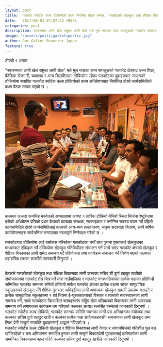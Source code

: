 ```yaml
---
layout: post
title:  गलकोट स्पोर्टस कल्ब टोकियोको प्रथम नियमित बैठक सम्पन्न, गलकोटको खेलकुद तथा शैक्षिक बिकासका लागी गलकोट समन्वय समिती निमार्ण  
date:   2017-08-01 07:07:42 +0545
categories: post
description: स्वास्थ्यका लागी खेल राष्ट्रका लागी खेल भन्ने मुल नाराका साथ बागलुङको गलकोट क्षेत्रबाट उच्च शिक्षा, बैदेशिक रोजगारी, ब्यवशाय र अन्य शिलशिलामा टोकियोमा रहेका गलकोटका युवाहरुबाट .. Galkot Sports Club Tokyo Japan, Galkot Municipality, Galkot FM
image: "/assets/posts/galkotsportsc.jpg"
author: Our Galkot Reporter Japan
feature: true
---
```


टोक्यो १ अगष्ट 

"स्वास्थ्यका लागी खेल राष्ट्रका लागी खेल" भन्ने मुल नाराका साथ बागलुङको गलकोट क्षेत्रबाट उच्च शिक्षा, बैदेशिक रोजगारी, ब्यवशाय र अन्य शिलशिलामा टोकियोमा रहेका गलकोटका युवाहरुबाट जापानको टोकियोमा स्थापित गलकोट स्पोर्टस कल्ब टोकियोको प्रथम अधिबेशनबाट निर्वाचित दोस्रो कार्यसमितीको प्रथम बैठक सम्पन्न भएको छ । <br>

<img src="/assets/posts/galkotsportsc.jpg" alt="Galkot Sports Club Tokyo japan"><br>


कल्बका अध्यक्ष रत्नसिह बस्नेतको अघ्यक्षतामा अगष्ट १ तारिक टोकियो मेजिरो स्थित सिर्जना रेष्टुरेन्टमा बसेको अधिबेशन पछिको प्रथम बैठकले कल्बका संरक्षक, सल्लाहकार र मनोनित सदस्य चयन गर्दै पहिलो कार्यसमितिले दोस्रो कार्यसमितिलाई कल्बको आय-ब्यय हस्तान्तरण, सकृय सदस्यता बितरण, साथै बार्षिक कार्ययोजनाहरु सार्वजनिक लगाएतका महत्वपुर्ण निर्णयहरु गरेको छ । 
<br>

गलकोटबाट टोकियोमा आई बसोबास गरिरहेका गलकोटका नयाँ तथा पुराना पुस्तालाई खेलकुदका माध्यमबाट एकिकृत गर्दै टोकियोमा खेलकुद गतिबिधीहरु संचालन गर्ने साथै समग्र गलकोट क्षेत्रको खेलकुद र शैक्षिक बिकासका लागी समेत समन्वय गर्दै परियोजना तथा कार्यक्रम संचालन गर्ने निर्णय भएको कल्बका महासचिब लक्ष्मण कार्कीले जानकारी दिनुभयो । 

<br>
बैठकले गलकोटको खेलकुद तथा शैक्षिक बिकासका लागी कल्बका सचिब श्री दुर्गा बहादुर खत्रीको संयोजकत्वमा गलकोट क्षेत्र भित्र पर्ने तारा गाउँपालिका र गलकोट नगरपालिकाका प्रत्येक वडाका प्रतिनिधी सम्मिलित गलकोट समन्वय समिती टोकियो मार्फत गलकोट क्षेत्रका प्रत्येक वडामा रहेका सामुदायिक स्कुलहरुको खेलकुद सँगै शैक्षिक गुणस्तर अभिबृद्वीका लागी आवस्यक खेलकुद सामग्री उपलब्ध गराउने र प्रत्येक सामुदायिक स्कुलहरुमा १ बर्ष भित्रमा ई-पुस्तकालयको बिस्तार र त्यसको ब्यवस्थापनका लागी समन्वय गर्ने, साथै गलकोटमा क्रियाशिल क्लबहरुसंग राष्ट्रिय खेल भलिबलको बिकासका लागी आवस्यक समन्वय गर्ने लगायतका कार्यक्रम तय गरिएको कल्बका अध्यक्ष रत्नसिंह बस्नेतले जानकारी दिनुभयो । गलकोट स्पोर्टस कल्ब टोकियो, गलकोट समन्वय समिति चयनका लागी यस अभियानका संयोजक तथा कल्बका सचिब दुर्गा बहादुर खत्री र कल्बका प्रत्येक वडा संयोजकहरुसँग समन्वयका लागी खेलकुद तथा शिक्षा प्रेमी सम्पुर्ण गलकोटे युवाहरुलाई आह्वान गरिएको छ । 

<br>
गलकोट स्पोर्टस कल्ब टोकियो खेलकुद र शैक्षिक बिकाशका लागी नेपाल र जापानबिचको गतिशील पुल बन्न खोजिरहेको र यस अभियानमा समाहित हुनका लागी सम्पुर्ण बिकाशप्रेमी युवाहरुलाई हातेमालोका लागी सम्बन्धित निकायसम्म पहल गरिने कल्बका सचिब दुर्गा बहादुर खत्रीले जानकारी दिनुभयो ।
<br>